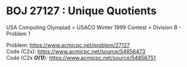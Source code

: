 # BOJ 27127 : Unique Quotients  
USA Computing Olympiad > USACO Winter 1999 Contest > Division B - Problem 1  
  
Problem: https://www.acmicpc.net/problem/27127  
Code (C2x): https://www.acmicpc.net/source/54856473  
Code (C2x ***O(1)***): https://www.acmicpc.net/source/54856751
